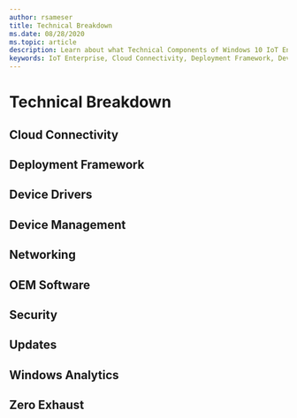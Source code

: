 ```yaml
---
author: rsameser
title: Technical Breakdown
ms.date: 08/28/2020
ms.topic: article
description: Learn about what Technical Components of Windows 10 IoT Enterprise.
keywords: IoT Enterprise, Cloud Connectivity, Deployment Framework, Device Drivers, Device Management, Networking, OEM Software, Security, Updates, Windows Analytics, Zero Exhaust
---
```


# Technical Breakdown

## Cloud Connectivity

## Deployment Framework

## Device Drivers

## Device Management

## Networking

## OEM Software

## Security

## Updates

## Windows Analytics

## Zero Exhaust
